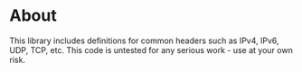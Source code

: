 # About

This library includes definitions for common headers such as IPv4,
IPv6, UDP, TCP, etc. This code is untested for any serious work - use at your
own risk.

